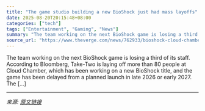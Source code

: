 ```yaml
---
title: "The game studio building a new BioShock just had mass layoffs"
date: 2025-08-20T20:15:48+08:00
categories: ["tech"]
tags: ["Entertainment", "Gaming", "News"]
summary: "The team working on the next BioShock game is losing a third of its staff. According to Bloomberg, Take-Two is laying off more than 80 people at Cloud Chamber, which has been working on a new BioShock"
source_url: "https://www.theverge.com/news/762933/bioshock-cloud-chamber-take-two-2k-layoffs"
---
```


The team working on the next BioShock game is losing a third of its staff. According to Bloomberg, Take-Two is laying off more than 80 people at Cloud Chamber, which has been working on a new BioShock title, and the game has been delayed from a planned launch in late 2026 or early 2027. The [&#8230;]

---

*来源: [原文链接](https://www.theverge.com/news/762933/bioshock-cloud-chamber-take-two-2k-layoffs)*
